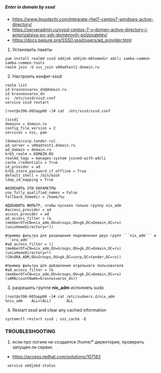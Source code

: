 ##### Enter in domain by sssd


* https://www.linuxtechi.com/integrate-rhel7-centos7-windows-active-directory/
* https://serveradmin.ru/vvod-centos-7-v-domen-active-directory-i-avtorizatsiya-po-ssh-domennyih-polzovateley/
* https://docs.pagure.org/SSSD.sssd/users/ad_provider.html


1. Установить пакеты
```
yum install realmd sssd oddjob oddjob-mkhomedir adcli samba-common samba-common-tools
realm join -U svc_join v00adtest1.domain.ru
```


2. Настроить конфиг-sssd
```
realm list
id krasnosvarov_dn@domain.ru
id krasnosvarov_dn
vi  /etc/sssd/sssd.conf
service sssd restart

[root@v396-003app00 ~]# cat  /etc/sssd/sssd.conf

[sssd]
domains = domain.ru
config_file_version = 2
services = nss, pam

[domain/corp.tander.ru]
ad_server = v00adtest1.domain.ru
ad_domain = domain.ru
krb5_realm = DOMAIN.RU
realmd_tags = manages-system joined-with-adcli 
cache_credentials = True
id_provider = ad
krb5_store_password_if_offline = True
default_shell = /bin/bash
ldap_id_mapping = True

#ИЗМЕНИТЬ ЭТИ ПАРАМЕТРЫ
use_fully_qualified_names = False
fallback_homedir = /home/%u

#ДОБАВИТЬ ФИЛЬТР, чтобы пускало только группу nix_adm
#access_provider = ad
access_provider = ad
ad_access_filter = (&(memberOf=CN=nix_adm,OU=Groups,OU=gk,DC=domain,DC=ru)(unixHomeDirectory=*))

#пример фильтра для разрешения подключения двух групп ```nix_adm``` и ```ora_adm```
#ad_access_filter = (|(memberOf=CN=nix_adm,OU=Groups,OU=gk,DC=domain,DC=ru)(unixHomeDirectory=*)(CN=ORA_ADM,OU=Groups,OU=gk,DC=corp,DC=tander,DC=ru))

#пример фильтра для добавления отдельного пользователя
#ad_access_filter = (&(memberOf=CN=nix_adm,OU=Groups,OU=gk,DC=domain,DC=ru)(sAMAccountName=krasnosvarov_dn))

```


3. разрешить группе **nix_adm** исполнять sudo
```
[root@v396-003app00 ~]# cat /etc/sudoers.d/nix_adm
%nix_adm    ALL=(ALL)       ALL
```


4. Restart sssd and clear any cached information
```
systemctl restart sssd ; sss_cache -E
```



### TROUBLESHOOTING

1. если про логине не создается /home/* директория, проверить запущен ли сервис
* https://access.redhat.com/solutions/107183
```
 service oddjobd status
```
